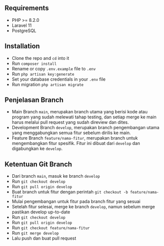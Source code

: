 ## Requirements

- PHP >= 8.2.0
- Laravel 11
- PostgreSQL

## Installation

- Clone the repo and `cd` into it
- Run `composer install`
- Rename or copy `.env.example` file to `.env`
- Run `php artisan key:generate`
- Set your database credentials in your `.env` file
- Run migration `php artisan migrate`

## Penjelasan Branch
- Main Branch `main`, merupakan branch utama yang berisi kode atau program yang sudah melewati tahap testing, dan setiap merge ke main harus melalui pull request yang sudah direview dan dites.
- Development Branch `develop`, merupakan branch pengembangan utama yang menggabungkan semua fitur sebelum dirilis ke main.
- Feature Branch `feature/nama-fitur`, merupakan branch untuk mengembangkan fitur spesifik. Fitur ini dibuat dari `develop` dan digabungkan ke `develop`.

## Ketentuan Git Branch
- Dari branch `main`, masuk ke branch `develop`
- Run `git checkout develop`
- Run `git pull origin develop`
- Buat branch untuk fitur dengan perintah `git checkout -b feature/nama-fitur`
- Mulai pengembangan untuk fitur pada branch fitur yang sesuai
- Setelah fitur selesai, merge ke branch `develop`, namun sebelum merge pastikan develop up-to-date
- Run `git checkout develop`
- Run `git pull origin develop`
- Run `git checkout feature/nama-fitur`
- Run `git merge develop`
- Lalu push dan buat pull request



